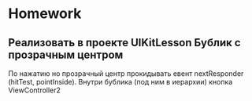 # Homework
## Реализовать в проекте UIKitLesson Бублик с прозрачным центром
По нажатию но прозрачный центр прокидывать евент nextResponder (hitTest, pointInside).
Внутри бублика (под ним в иерархии) кнопка ViewController2
